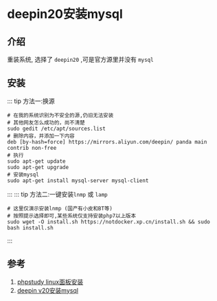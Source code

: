 # deepin20安装mysql

## 介绍
重装系统, 选择了 `deepin20` ,可是官方源里并没有 `mysql`

## 安装
::: tip 方法一:换源
  ```shell
  # 在我的系统识别为不安全的源,仍旧无法安装
  # 其他网友怎么成功的，尚不清楚
  sudo gedit /etc/apt/sources.list
  # 删除内容，并添加一下内容
  deb [by-hash=force] https://mirrors.aliyun.com/deepin/ panda main contrib non-free
  # 执行
  sudo apt-get update
  sudo apt-get upgrade
  # 安装mysql
  sudo apt-get install mysql-server mysql-client
  ```
:::
::: tip 方法二:一键安装`lnmp` 或 `lamp`
```shell
# 这里仅演示安装lnmp (国产有小皮和BT等)
# 按照提示选择即可,某些系统仅支持安装php7以上版本
sudo wget -O install.sh https://notdocker.xp.cn/install.sh && sudo bash install.sh
```
:::


## 参考
1. [phpstudy linux面板安装](https://www.xp.cn/linux.html#install-show)
1. [deepin v20安装mysql](https://blog.csdn.net/weixin_45079974/article/details/109033353)